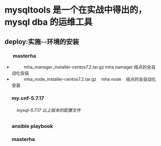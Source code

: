 
# mysqltools 是一个在实战中得出的，mysql dba 的运维工具

## deploy:实施--环境的安装
###        masterha
+           mha_manager_installer-centos7.2.tar.gz mha namager 结点的全自动化安装
+           mha_node_installer-centos7.2.tar.gz    mha node    结点的全自动化安装
###        my.cnf-5.7.17
######           mysql-5.7.17 以上版本的配置文件
###        ansible playbook
###        masterha
